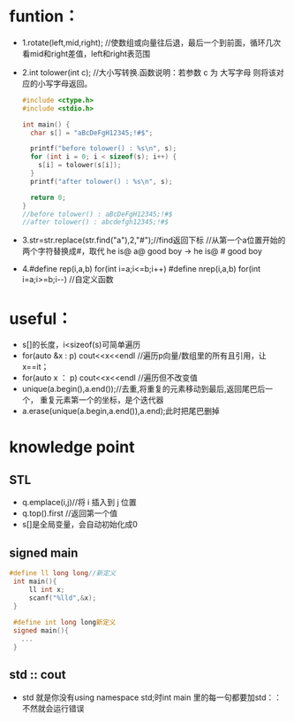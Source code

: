 # funtion：

* 1.rotate(left,mid,right);
  //使数组或向量往后退，最后一个到前面，循环几次看mid和right差值，left和right表范围

* 2.int tolower(int c);
  //大小写转换.函数说明：若参数 c 为 大写字母 则将该对应的小写字母返回。
  ```c++
  #include <ctype.h>
  #include <stdio.h>
  
  int main() {
    char s[] = "aBcDeFgH12345;!#$";
  
    printf("before tolower() : %s\n", s);
    for (int i = 0; i < sizeof(s); i++) {
      s[i] = tolower(s[i]);
    }
    printf("after tolower() : %s\n", s);
  
    return 0;
  }
  //before tolower() : aBcDeFgH12345;!#$
  //after tolower() : abcdefgh12345;!#$
  ```
* 3.str=str.replace(str.find("a"),2,"#");//find返回下标
  //从第一个a位置开始的两个字符替换成#，取代 he is@ a@ good boy -> he is@ # good boy

* 4.#define rep(i,a,b) for(int i=a;i<=b;i++)
    #define nrep(i,a,b) for(int i=a;i>=b;i--)
    //自定义函数

# useful： 
* s[]的长度，i<sizeof(s)可简单遍历
* for(auto &x : p) cout<<x<<endl //遍历p向量/数组里的所有且引用，让x==it；
* for(auto x ： p) cout<<x<<endl //遍历但不改变值
* unique(a.begin(),a.end());//去重,将重复的元素移动到最后,返回尾巴后一个，
重复元素第一个的坐标，是个迭代器
* a.erase(unique(a.begin,a.end()),a.end);此时把尾巴删掉

# knowledge point
## STL
* q.emplace(i,j)//将 i 插入到 j 位置
* q.top().first //返回第一个值
* s[]是全局变量，会自动初始化成0


## signed main
 ```c++
#define ll long long//新定义
  int main(){
      ll int x;
      scanf("%lld",&x);
  }
  
  #define int long long新定义
  signed main(){
    ...
  }
  ```
## std :: cout
* std 就是你没有using namespace std;时int main 里的每一句都要加std：：不然就会运行错误
